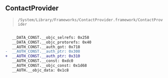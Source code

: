 ## ContactProvider

> `/System/Library/Frameworks/ContactProvider.framework/ContactProvider`

```diff

   __DATA_CONST.__objc_selrefs: 0x258
   __DATA_CONST.__objc_protorefs: 0x40
   __AUTH_CONST.__auth_got: 0x718
-  __AUTH_CONST.__auth_ptr: 0x308
+  __AUTH_CONST.__auth_ptr: 0x310
   __AUTH_CONST.__const: 0xdc0
   __AUTH_CONST.__objc_const: 0x1d68
   __AUTH.__objc_data: 0x1c8

```

